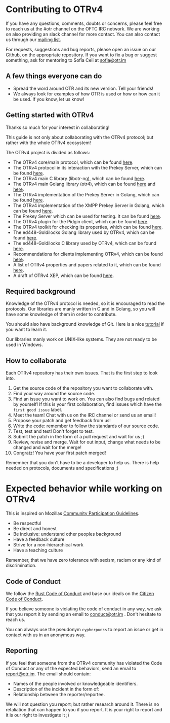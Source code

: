 # Contributing to OTRv4

If you have any questions, comments, doubts or concerns, please feel free to
reach us at the #otr channel on the OFTC IRC network. We are working on also
providing an slack channel for more contact. You can also contact us through
our [mailing list](https://lists.cypherpunks.ca/mailman/listinfo/otr-dev).

For requests, suggestions and bug reports, please open an issue on our Github,
on the appropriate repository. If you want to fix a bug or suggest something,
ask for mentoring to Sofía Celi at sofia@otr.im

## A few things everyone can do

* Spread the word around OTR and its new version. Tell your friends!
* We always look for examples of how OTR is used or how or how can it be used.
  If you know, let us know!

## Getting started with OTRv4

Thanks so much for your interest in collaborating!

This guide is not only about collaborating with the OTRv4 protocol; but rather
with the whole OTRv4 ecosystem!

The OTRv4 project is divided as follows:

* The OTRv4 core/main protocol, which can be
  found [here](https://github.com/otrv4/otrv4/blob/master/otrv4.md).
* The OTRv4 protocol in its interaction with the Prekey Server, which can be
  found [here](https://github.com/otrv4/otrv4-prekey-server/blob/master/otrv4-prekey-server.md).
* The OTRv4 main C library (libotr-ng), which can be
  found [here](https://github.com/otrv4/libotr-ng).
* The OTRv4 main Golang library (otr4), which can be
  found [here](https://github.com/otrv4/otr4)
  and [here](https://github.com/otrv4/gotr4).
* The OTRv4 implementation of the Prekey Server in Golang, which can be
  found [here](https://github.com/otrv4/otrng-prekey-server).
* The OTRv4 implementation of the XMPP Prekey Server in Golang, which can be
  found [here](https://github.com/otrv4/prekey-server-xmpp).
* The Prekey Server which can be used for testing. It can be
  found [here](https://github.com/otrv4/prekey-server-docker-compose).
* The OTRv4 plugin for the Pidgin client, which can be
  found [here](https://github.com/otrv4/pidgin-otrng).
* The OTRv4 toolkit for checking its properties, which can be
  found [here](https://github.com/otrv4/libotr-ng-toolkit).
* The ed448-Goldilocks Golang library used by OTRv4, which can be
  found [here](https://github.com/otrv4/ed448).
* The ed448-Goldilocks C library used by OTRv4, which can be
  found [here](https://github.com/otrv4/libgoldilocks).
* Recommendations for clients implementing OTRv4, which can be
  found [here](https://github.com/otrv4/otrv4-client-imp-recommendations).
* A list of OTRv4 properties and papers related to it, which can be
  found [here](https://github.com/otrv4/OTRv4-properties).
* A draft of OTRv4 XEP, which can be
  found [here](https://github.com/otrv4/OTRv4-over-XMPP).

## Required background

Knowledge of the OTRv4 protocol is needed, so it is encouraged to read the
protocols. Our libraries are manly written in C and in Golang, so you
will have some knowledge of them in order to contribute.

You should also have background knowledge of Git. Here is a
nice [tutorial](https://try.github.io/) if you want to learn it.

Our libraries manly work on UNIX-like systems. They are not ready to be
used in Windows.

## How to collaborate

Each OTRv4 repository has their own issues. That is the first step to look into.

1. Get the source code of the repository you want to collaborate with.
2. Find your way around the source code.
3. Find an issue you want to work on. You can also find bugs and related by
   yourself!
   If this is your first collaboration, find issues which have the `first good
   issue` label.
4. Meet the team! Chat with us on the IRC channel or send us an email!
5. Propose your patch and get feedback from us!
5. Write the code: remember to follow the standards of our source code.
6. Test, test and test! Don't forget to test.
7. Submit the patch in the form of a pull request and wait for us ;)
8. Review, revise and merge. Wait for out input, change what needs to be changed
   and wait for the merge!
9. Congratz! You have your first patch merged!

Remember that you don't have to be a developer to help us. There is help needed
on protocols, documents and specifications ;)

# Expected behavior while working on OTRv4

This is inspired on Mozillas [Community Participation Guidelines](https://www.mozilla.org/en-US/about/governance/policies/participation/).

* Be respectful
* Be direct and honest
* Be inclusive: understand other peoples background
* Have a feedback culture
* Strive for a non-hierarchical work
* Have a teaching culture

Remember, that we have zero tolerance with sexism, racism or any kind of
discrimination.

## Code of Conduct

We follow the [Rust Code of Conduct](https://www.rust-lang.org/policies/code-of-conduct)
and base our ideals on the [Citizen Code of Conduct](http://citizencodeofconduct.org/).

If you believe someone is violating the code of conduct in any way, we ask that
you report it by sending an email to conduct@otr.im . Don't hesitate to reach us.

You can always use the pseudonym `cypherpunks` to report an issue or get in
contact with us in an anonymous way.

## Reporting

If you feel that someone from the OTRv4 community has violated the Code of
Conduct or any of the expected behaviors, send an email to report@otr.im.
The email should contain:

* Names of the people involved or knowledgeable identifiers.
* Description of the incident in the form of:
  <Specific time>
  <Observed behavior>
  <Impact>
* Relationship between the reporter/reportee.

We will not question you report; but rather research around it. There is no
retaliation that can happen to you if you report. It is your right to report and
it is our right to investigate it ;)

